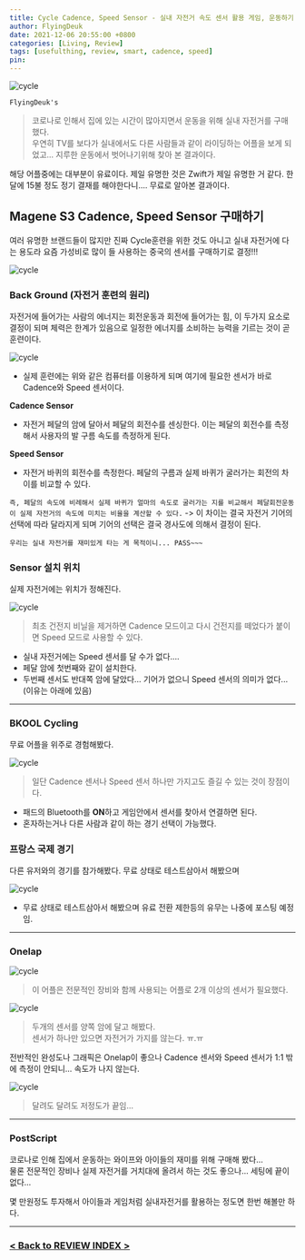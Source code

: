 ```yaml
---
title: Cycle Cadence, Speed Sensor - 실내 자전거 속도 센서 활용 게임, 운동하기 (Feat. Magene S3, BKOOL, Onelap)
author: FlyingDeuk
date: 2021-12-06 20:55:00 +0800
categories: [Living, Review]
tags: [usefulthing, review, smart, cadence, speed]
pin:
---
```


![cycle](/img/living/review/cycle1.jpg)

`FlyingDeuk's`
> 코로나로 인해서 집에 있는 시간이 많아지면서 운동을 위해 실내 자전거를 구매했다. <br>
우연히 TV를 보다가 실내에서도 다른 사람들과 같이 라이딩하는 어플을 보게 되었고... 지루한 운동에서 벗어나기위해 찾아 본 결과이다.

해당 어플중에는 대부분이 유료이다. 제일 유명한 것은 Zwift가 제일 유명한 거 같다. 한달에 15불 정도 정기 결재를 해야한다니.... 무료로 알아본 결과이다.

## Magene S3 Cadence, Speed Sensor 구매하기
여러 유명한 브랜드들이 많지만 진짜 Cycle훈련을 위한 것도 아니고 실내 자전거에 다는 용도라 요즘 가성비로 많이 들 사용하는 중국의 센서를 구매하기로 결정!!!

![cycle](/img/living/review/cycle3.jpg)

### Back Ground (자전거 훈련의 원리)
자전거에 들어가는 사람의 에너지는 회전운동과 회전에 들어가는 힘, 이 두가지 요소로 결정이 되며 체력은 한계가 있음으로 일정한 에너지를 소비하는 능력을 기르는 것이 곧 훈련이다.

![cycle](/img/living/review/cycle4.jpg)
- 실제 훈련에는 위와 같은 컴퓨터를 이용하게 되며 여기에 필요한 센서가 바로 Cadence와 Speed 센서이다.

**Cadence Sensor**
- 자전거 페달의 암에 달아서 페달의 회전수를 센싱한다. 이는 페달의 회전수를 측정해서 사용자의 발 구름 속도를 측정하게 된다.

**Speed Sensor**
- 자전거 바퀴의 회전수를 측정한다. 페달의 구름과 실제 바퀴가 굴러가는 회전의 차이를 비교할 수 있다.

`즉, 페달의 속도에 비례해서 실제 바퀴가 얼마의 속도로 굴러가는 지를 비교해서 페달회전운동이 실제 자전거의 속도에 미치는 비율을 계산할 수 있다.`
-> 이 차이는 결국 자전거 기어의 선택에 따라 달라지게 되며 기어의 선택은 결국 경사도에 의해서 결정이 된다.

`우리는 실내 자전거를 재미있게 타는 게 목적이니... PASS~~~`

### Sensor 설치 위치
실제 자전거에는 위치가 정해진다.

![cycle](/img/living/review/cycle5.jpg)
> 최초 건전지 비닐을 제거하면 Cadence 모드이고 다시 건전지를 떼었다가 붙이면 Speed 모드로 사용할 수 있다.

- 실내 자전거에는 Speed 센서를 달 수가 없다....
- 페달 암에 첫번째와 같이 설치한다.
- 두번째 센서도 반대쪽 암에 달았다... 기어가 없으니 Speed 센서의 의미가 없다...(이유는 아래에 있음)

----------

### BKOOL Cycling
무료 어플을 위주로 경험해봤다.

![cycle](/img/living/review/cycle6.jpg)
>일단 Cadence 센서나 Speed 센서 하나만 가지고도 즐길 수 있는 것이 장점이다.
- 패드의 Bluetooth를 **ON**하고 게임안에서 센서를 찾아서 연결하면 된다.
- 혼자하는거나 다른 사람과 같이 하는 경기 선택이 가능했다.

### 프랑스 국제 경기
다른 유저와의 경기를 참가해봤다. 무료 상태로 테스트삼아서 해봤으며

![cycle](/img/living/review/cycle7.gif)

- 무료 상태로 테스트삼아서 해봤으며 유료 전환 제한등의 유무는 나중에 포스팅 예정임.

---------

### Onelap

![cycle](/img/living/review/cycle8.jpg)
> 이 어플은 전문적인 장비와 함께 사용되는 어플로 2개 이상의 센서가 필요했다.

![cycle](/img/living/review/cycle9.jpg)
> 두개의 센서를 양쪽 암에 달고 해봤다. <br>
센서가 하나만 있으면 자전거가 가지를 않는다. ㅠ.ㅠ

전반적인 완성도나 그래픽은 Onelap이 좋으나 Cadence 센서와 Speed 센서가 1:1 밖에 측정이 안되니... 속도가 나지 않는다.

![cycle](/img/living/review/cycle11.gif)
>달려도 달려도 저정도가 끝임...

-------

### PostScript
코로나로 인해 집에서 운동하는 와이프와 아이들의 재미를 위해 구매해 봤다...<br>
물론 전문적인 장비나 실제 자전거를 거치대에 올려서 하는 것도 좋으나... 세팅에 끝이 없다...

몇 만원정도 투자해서 아이들과 게임처럼 실내자전거를 활용하는 정도면 한번 해볼만 하다.

-------------

### [< Back to REVIEW INDEX >](/categories/review/)
